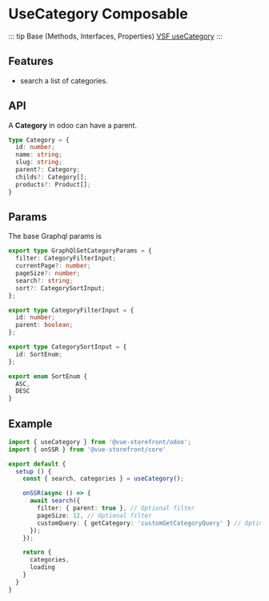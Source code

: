 # UseCategory Composable

::: tip Base  (Methods, Interfaces, Properties)
[VSF useCategory](https://docs.vuestorefront.io/v2/reference/api/core.usecategory.html)
:::
## Features
* search a list of categories.

## API
A **Category** in odoo can have a parent.

```ts
type Category = {
  id: number;
  name: string;
  slug: string;
  parent?: Category;
  childs?: Category[];
  products?: Product[];
}
```

## Params 
The base Graphql params is

```ts
export type GraphQlGetCategoryParams = {
  filter: CategoryFilterInput;
  currentPage?: number;
  pageSize?: number;
  search?: string;
  sort?: CategorySortInput;
};

export type CategoryFilterInput = {
  id: number;
  parent: boolean; 
};

export type CategorySortInput = {
  id: SortEnum;
};

export enum SortEnum {
  ASC,
  DESC
}
```

## Example

```ts
import { useCategory } from '@vue-storefront/odoo';
import { onSSR } from '@vue-storefront/core'

export default {
  setup () {
    const { search, categories } = useCategory();

    onSSR(async () => {
      await search({
        filter: { parent: true }, // Optional filter
        pageSize: 12, // Optional filter
        customQuery: { getCategory: 'customGetCategoryQuery' } // Optional custom query
      });
    });

    return {
      categories,
      loading
    }
  }
}
```